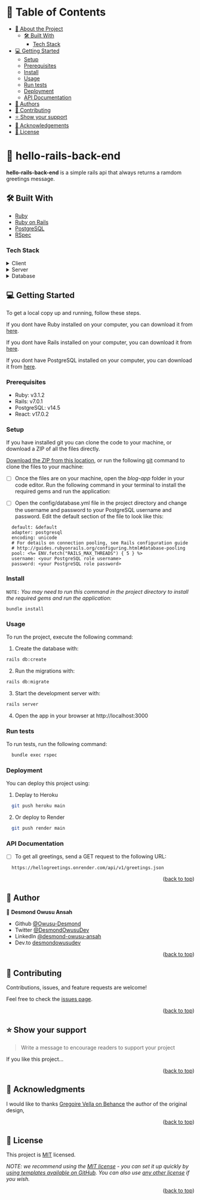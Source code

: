 <!-- TABLE OF CONTENTS -->

# 📗 Table of Contents

- [📖 About the Project](#about-project)
  - [🛠 Built With](#built-with)
    - [Tech Stack](#tech-stack)
- [💻 Getting Started](#getting-started)
  - [Setup](#setup)
  - [Prerequisites](#prerequisites)
  - [Install](#install)
  - [Usage](#usage)
  - [Run tests](#run-tests)
  - [Deployment](#triangular_flag_on_post-deployment)
  - [API Documentation](#api-documentation)
- [👥 Authors](#authors)
- [🤝 Contributing](#contributing)
- [⭐️ Show your support](#support)
- [🙏 Acknowledgements](#acknowledgements)
- [📝 License](#license)

<!-- PROJECT DESCRIPTION -->

# 📖 hello-rails-back-end <a name="about-project"></a>

**hello-rails-back-end** is a simple rails api that always returns a ramdom greetings message.

## 🛠 Built With <a name="built-with"></a>

  - [Ruby](https://www.ruby-lang.org/en/)
  - [Ruby on Rails](https://rubyonrails.org/)
  - [PostgreSQL](https://www.postgresql.org/)
  - [RSpec](https://rspec.info/)

### Tech Stack <a name="tech-stack"></a>

<details>
  <summary>Client</summary>
  <ul>
    <li><a href="https://rubyonrails.org/">Ruby on Rails</a></li>
    <li><a href="https://www.ruby-lang.org/en/">Ruby</a></li>
  </ul>
</details>

<details>
  <summary>Server</summary>
  <ul>
    <li><a href="https://render.com/">Render</a></li>
  </ul>
</details>

<details>
<summary>Database</summary>
  <ul>
    <li><a href="https://www.postgresql.org/">PostgreSQL</a></li>
  </ul>
</details>

<!-- GETTING STARTED -->

## 💻 Getting Started <a name="getting-started"></a>

To get a local copy up and running, follow these steps.

If you dont have Ruby installed on your computer, you can download it from [here](https://www.ruby-lang.org/en/downloads/).

If you dont have Rails installed on your computer, you can download it from [here](https://rubyonrails.org/).

If you dont have PostgreSQL installed on your computer, you can download it from [here](https://www.postgresql.org/download/).

### Prerequisites

- Ruby: v3.1.2
- Rails: v7.0.1
- PostgreSQL: v14.5
- React: v17.0.2

### Setup

If you have installed git you can clone the code to your machine, or download a ZIP of all the files directly.

[Download the ZIP from this location](https://github.com/owusu-desmond/hello-rails-back-end/archive/refs/heads/main.zip), or run the following [git](https://git-scm.com/downloads) command to clone the files to your machine:

- [ ] Once the files are on your machine, open the _blog-app_ folder in your code editor.
Run the following command in your terminal to install the required gems and run the application:

- [ ] Open the config/database.yml file in the project directory and change the username and password to your PostgreSQL username and password.
Edit the default section of the file to look like this:
    
```
  default: &default
  adapter: postgresql
  encoding: unicode
  # For details on connection pooling, see Rails configuration guide
  # http://guides.rubyonrails.org/configuring.html#database-pooling
  pool: <%= ENV.fetch("RAILS_MAX_THREADS") { 5 } %>
  username: <your PostgreSQL role username>
  password: <your PostgreSQL role password>

```

### Install

`NOTE:` _You may need to run this command in the project directory to install the required gems and run the application:_

```
bundle install
```

### Usage

To run the project, execute the following command:

1. Create the database with:

```sh
rails db:create
```

2. Run the migrations with:

```sh
rails db:migrate
```

3. Start the development server with:

```sh
rails server
```

4. Open the app in your browser at http://localhost:3000

### Run tests

To run tests, run the following command:

```sh
  bundle exec rspec
```

### Deployment

You can deploy this project using:

1. Deplay to Heroku

```sh
  git push heroku main
```

2. Or deploy to Render

```sh
  git push render main
```
<!-- how to use the api -->

###  API Documentation  <a name="api-documentation"></a>

- [ ] To get all greetings, send a GET request to the following URL:

```
  https://hellogreetings.onrender.com/api/v1/greetings.json
```

<p align="right">(<a href="#readme-top">back to top</a>)</p>

## 👥 Author <a name="authors"></a>

👤 **Desmond Owusu Ansah**

- Github [@Owusu-Desmond](https://github.com/Owusu-Desmond)
- Twitter [@DesmondOwusuDev](https://twitter.com/DesmondOwusuDev)
- LinkedIn [@desmond-owusu-ansah](https://www.linkedin.com/in/desmond-owusu-ansah-09274a223/)
- Dev.to [desmondowusudev](https://dev.to/desmondowusudev)


<p align="right">(<a href="#readme-top">back to top</a>)</p>

<!-- CONTRIBUTING -->

## 🤝 Contributing <a name="contributing"></a>

Contributions, issues, and feature requests are welcome!

Feel free to check the [issues page](https://github.com/owusu-desmond/hello-rails-back-end/issues).

<p align="right">(<a href="#readme-top">back to top</a>)</p>

<!-- SUPPORT -->

## ⭐️ Show your support <a name="support"></a>

> Write a message to encourage readers to support your project

If you like this project...

<p align="right">(<a href="#readme-top">back to top</a>)</p>

<!-- ACKNOWLEDGEMENTS -->

## 🙏 Acknowledgments <a name="acknowledgements"></a>

I would like to thanks [Gregoire Vella on Behance](https://www.behance.net/gregoirevella) the author of the original design,


<p align="right">(<a href="#readme-top">back to top</a>)</p>

<!-- LICENSE -->

## 📝 License <a name="license"></a>

This project is [MIT](./LICENSE) licensed.

_NOTE: we recommend using the [MIT license](https://choosealicense.com/licenses/mit/) - you can set it up quickly by [using templates available on GitHub](https://docs.github.com/en/communities/setting-up-your-project-for-healthy-contributions/adding-a-license-to-a-repository). You can also use [any other license](https://choosealicense.com/licenses/) if you wish._

<p align="right">(<a href="#readme-top">back to top</a>)</p>
